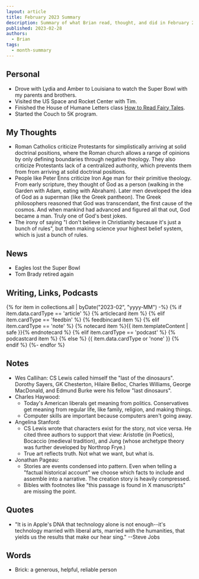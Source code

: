 ```yaml
---
layout: article
title: February 2023 Summary
description: Summary of what Brian read, thought, and did in February 2023
published: 2023-02-28
authors:
  - Brian
tags:
  - month-summary
---
```


## Personal
- Drove with Lydia and Amber to Louisiana to watch the Super Bowl with my parents and brothers.
- Visited the US Space and Rocket Center with Tim.
- Finished the House of Humane Letters class [How to Read Fairy Tales](https://houseofhumaneletters.com/product/how-to-read-fairy-tales/).
- Started the Couch to 5K program.

## My Thoughts
- Roman Catholics criticize Protestants for simplistically arriving at solid doctrinal positions, where the Roman church allows a range of opinions by only defining boundaries through negative theology. They also criticize Protestants lack of a centralized authority, which prevents them from from arriving at solid doctrinal positions.
- People like Peter Enns criticize Iron Age man for their primitive theology. From early scripture, they thought of God as a person (walking in the Garden with Adam, eating with Abraham). Later men developed the idea of God as a superman (like the Greek pantheon). The Greek philosophers reasoned that God was transcendant, the first cause of the cosmos. And when mankind had advanced and figured all that out, God became a man. Truly one of God's best jokes.
- The irony of saying "I don't believe in Christianity because it's just a bunch of rules", but then making science your highest belief system, which is just a bunch of rules.

## News
- Eagles lost the Super Bowl
- Tom Brady retired again

## Writing, Links, Podcasts

<div class="stack cards">
{% for item in collections.all | byDate("2023-02", "yyyy-MM") -%}
  {% if item.data.cardType == 'article' %}
  {% articlecard item %}
  {% elif item.cardType == 'feedbin' %}
  {% feedbincard item %}
  {% elif item.cardType == 'note' %}
  {% notecard item %}{{ item.templateContent | safe }}{% endnotecard %}
  {% elif item.cardType == 'podcast' %}
  {% podcastcard item %}
  {% else %}
  {{ item.data.cardType or 'none' }}
  {% endif %}
{%- endfor %}
</div>

## Notes
- Wes Callihan: CS Lewis called himself the "last of the dinosaurs". Dorothy Sayers, GK Chesterton, Hilaire Belloc, Charles Williams, George MacDonald, and Edmund Burke were his fellow "last dinosaurs".
- Charles Haywood:
  - Today's American liberals get meaning from politics. Conservatives get meaning from regular life, like family, religion, and making things.
  - Computer skills are important because computers aren't going away.
- Angelina Stanford:
  - CS Lewis wrote that characters exist for the story, not vice versa. He cited three authors to support that view: Aristotle (in Poetics), Bocaccio (medieval tradition), and Jung (whose archetype theory was further developed by Northrop Frye.)
  - True art reflects truth. Not what we want, but what is.
- Jonathan Pageau:
  - Stories are events condensed into pattern. Even when telling a "factual historical account" we choose which facts to include and assemble into a narrative. The creation story is heavily compressed.
  - Bibles with footnotes like "this passage is found in X manuscripts" are missing the point.

## Quotes
- "It is in Apple's DNA that technology alone is not enough--it's technology married with liberal arts, married with the humanities, that yields us the results that make our hear sing." --Steve Jobs

## Words
- Brick: a generous, helpful, reliable person